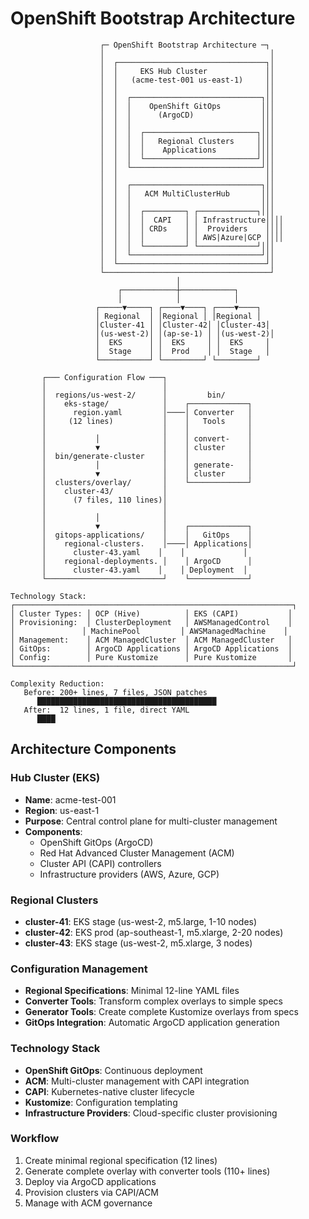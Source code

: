 # OpenShift Bootstrap Architecture

```
                    ┌─ OpenShift Bootstrap Architecture ─┐
                    │                                     │
                    │  ┌─────────────────────────────────┐│
                    │  │     EKS Hub Cluster             ││
                    │  │   (acme-test-001 us-east-1)     ││
                    │  │                                 ││
                    │  │  ┌─────────────────────────────┐││
                    │  │  │    OpenShift GitOps         │││
                    │  │  │      (ArgoCD)               │││
                    │  │  │                             │││
                    │  │  │  ┌─────────────────────────┐│││
                    │  │  │  │   Regional Clusters     ││││
                    │  │  │  │    Applications         ││││
                    │  │  │  └─────────────────────────┘│││
                    │  │  └─────────────────────────────┘││
                    │  │                                 ││
                    │  │  ┌─────────────────────────────┐││
                    │  │  │   ACM MultiClusterHub       │││
                    │  │  │                             │││
                    │  │  │  ┌─────────┐ ┌─────────────┐│││
                    │  │  │  │  CAPI   │ │ Infrastructure││││
                    │  │  │  │ CRDs    │ │  Providers    ││││
                    │  │  │  │         │ │ AWS|Azure|GCP ││││
                    │  │  │  └─────────┘ └─────────────┘│││
                    │  │  └─────────────────────────────┘││
                    │  └─────────────────────────────────┘│
                    └─────────────────────────────────────┘
                                     │
                        ┌────────────┼────────────┐
                        │            │            │
                   ┌─────▼─────┐ ┌────▼────┐ ┌────▼────┐
                   │ Regional  │ │Regional │ │Regional │
                   │Cluster-41 │ │Cluster-42│ │Cluster-43│
                   │(us-west-2)│ │(ap-se-1) │ │(us-west-2)│
                   │  EKS      │ │  EKS     │ │  EKS     │
                   │  Stage    │ │  Prod    │ │  Stage   │
                   └───────────┘ └─────────┘ └─────────┘

       ┌─── Configuration Flow ───┐
       │                          │
       │  regions/us-west-2/      │         bin/
       │    eks-stage/            │    ┌─────────────┐
       │      region.yaml         │────│ Converter   │
       │     (12 lines)           │    │   Tools     │
       │                          │    │             │
       │           │              │    │ convert-    │
       │           ▼              │    │ cluster     │
       │  bin/generate-cluster    │    │             │
       │           │              │    │ generate-   │
       │           ▼              │    │ cluster     │
       │  clusters/overlay/       │    └─────────────┘
       │    cluster-43/           │
       │      (7 files, 110 lines)│
       │                          │
       │           │              │
       │           ▼              │    ┌─────────────┐
       │  gitops-applications/    │    │   GitOps    │
       │    regional-clusters.    │────│ Applications│
       │      cluster-43.yaml    │    │             │
       │    regional-deployments. │    │ ArgoCD      │
       │      cluster-43.yaml    │    │ Deployment  │
       └──────────────────────────┘    └─────────────┘

Technology Stack:
┌──────────────────────────────────────────────────────────────┐
│ Cluster Types: │ OCP (Hive)          │ EKS (CAPI)           │
│ Provisioning:  │ ClusterDeployment   │ AWSManagedControl    │
│               │ MachinePool         │ AWSManagedMachine    │
│ Management:    │ ACM ManagedCluster  │ ACM ManagedCluster   │
│ GitOps:        │ ArgoCD Applications │ ArgoCD Applications  │
│ Config:        │ Pure Kustomize      │ Pure Kustomize       │
└──────────────────────────────────────────────────────────────┘

Complexity Reduction:
   Before: 200+ lines, 7 files, JSON patches
      ████████████████████████████████████████
   After:  12 lines, 1 file, direct YAML  
      ████
```

## Architecture Components

### Hub Cluster (EKS)
- **Name**: acme-test-001
- **Region**: us-east-1
- **Purpose**: Central control plane for multi-cluster management
- **Components**:
  - OpenShift GitOps (ArgoCD)
  - Red Hat Advanced Cluster Management (ACM)
  - Cluster API (CAPI) controllers
  - Infrastructure providers (AWS, Azure, GCP)

### Regional Clusters
- **cluster-41**: EKS stage (us-west-2, m5.large, 1-10 nodes)
- **cluster-42**: EKS prod (ap-southeast-1, m5.xlarge, 2-20 nodes)
- **cluster-43**: EKS stage (us-west-2, m5.xlarge, 3 nodes)

### Configuration Management
- **Regional Specifications**: Minimal 12-line YAML files
- **Converter Tools**: Transform complex overlays to simple specs
- **Generator Tools**: Create complete Kustomize overlays from specs
- **GitOps Integration**: Automatic ArgoCD application generation

### Technology Stack
- **OpenShift GitOps**: Continuous deployment
- **ACM**: Multi-cluster management with CAPI integration
- **CAPI**: Kubernetes-native cluster lifecycle
- **Kustomize**: Configuration templating
- **Infrastructure Providers**: Cloud-specific cluster provisioning

### Workflow
1. Create minimal regional specification (12 lines)
2. Generate complete overlay with converter tools (110+ lines)
3. Deploy via ArgoCD applications
4. Provision clusters via CAPI/ACM
5. Manage with ACM governance